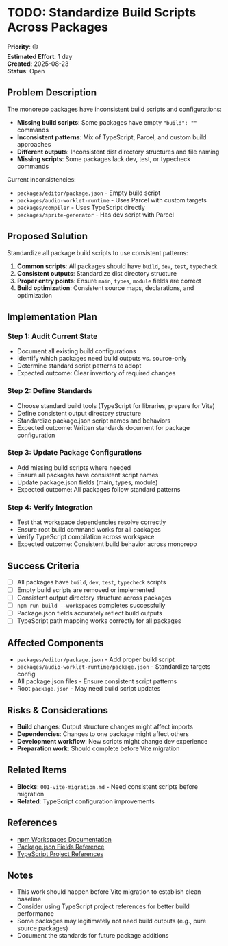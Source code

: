 # TODO: Standardize Build Scripts Across Packages

**Priority**: 🟡  
**Estimated Effort**: 1 day  
**Created**: 2025-08-23  
**Status**: Open  

## Problem Description

The monorepo packages have inconsistent build scripts and configurations:

- **Missing build scripts**: Some packages have empty `"build": ""` commands
- **Inconsistent patterns**: Mix of TypeScript, Parcel, and custom build approaches
- **Different outputs**: Inconsistent dist directory structures and file naming
- **Missing scripts**: Some packages lack dev, test, or typecheck commands

Current inconsistencies:
- `packages/editor/package.json` - Empty build script
- `packages/audio-worklet-runtime` - Uses Parcel with custom targets
- `packages/compiler` - Uses TypeScript directly
- `packages/sprite-generator` - Has dev script with Parcel

## Proposed Solution

Standardize all package build scripts to use consistent patterns:

1. **Common scripts**: All packages should have `build`, `dev`, `test`, `typecheck`
2. **Consistent outputs**: Standardize dist directory structure
3. **Proper entry points**: Ensure `main`, `types`, `module` fields are correct
4. **Build optimization**: Consistent source maps, declarations, and optimization

## Implementation Plan

### Step 1: Audit Current State
- Document all existing build configurations
- Identify which packages need build outputs vs. source-only
- Determine standard script patterns to adopt
- Expected outcome: Clear inventory of required changes

### Step 2: Define Standards
- Choose standard build tools (TypeScript for libraries, prepare for Vite)
- Define consistent output directory structure
- Standardize package.json script names and behaviors
- Expected outcome: Written standards document for package configuration

### Step 3: Update Package Configurations
- Add missing build scripts where needed
- Ensure all packages have consistent script names
- Update package.json fields (main, types, module)
- Expected outcome: All packages follow standard patterns

### Step 4: Verify Integration
- Test that workspace dependencies resolve correctly
- Ensure root build command works for all packages
- Verify TypeScript compilation across workspace
- Expected outcome: Consistent build behavior across monorepo

## Success Criteria

- [ ] All packages have `build`, `dev`, `test`, `typecheck` scripts
- [ ] Empty build scripts are removed or implemented
- [ ] Consistent output directory structure across packages
- [ ] `npm run build --workspaces` completes successfully
- [ ] Package.json fields accurately reflect build outputs
- [ ] TypeScript path mapping works correctly for all packages

## Affected Components

- `packages/editor/package.json` - Add proper build script
- `packages/audio-worklet-runtime/package.json` - Standardize targets config
- All package.json files - Ensure consistent script patterns
- Root `package.json` - May need build script updates

## Risks & Considerations

- **Build changes**: Output structure changes might affect imports
- **Dependencies**: Changes to one package might affect others
- **Development workflow**: New scripts might change dev experience
- **Preparation work**: Should complete before Vite migration

## Related Items

- **Blocks**: `001-vite-migration.md` - Need consistent scripts before migration
- **Related**: TypeScript configuration improvements

## References

- [npm Workspaces Documentation](https://docs.npmjs.com/cli/v7/using-npm/workspaces)
- [Package.json Fields Reference](https://docs.npmjs.com/cli/v10/configuring-npm/package-json)
- [TypeScript Project References](https://www.typescriptlang.org/docs/handbook/project-references.html)

## Notes

- This work should happen before Vite migration to establish clean baseline
- Consider using TypeScript project references for better build performance
- Some packages may legitimately not need build outputs (e.g., pure source packages)
- Document the standards for future package additions 